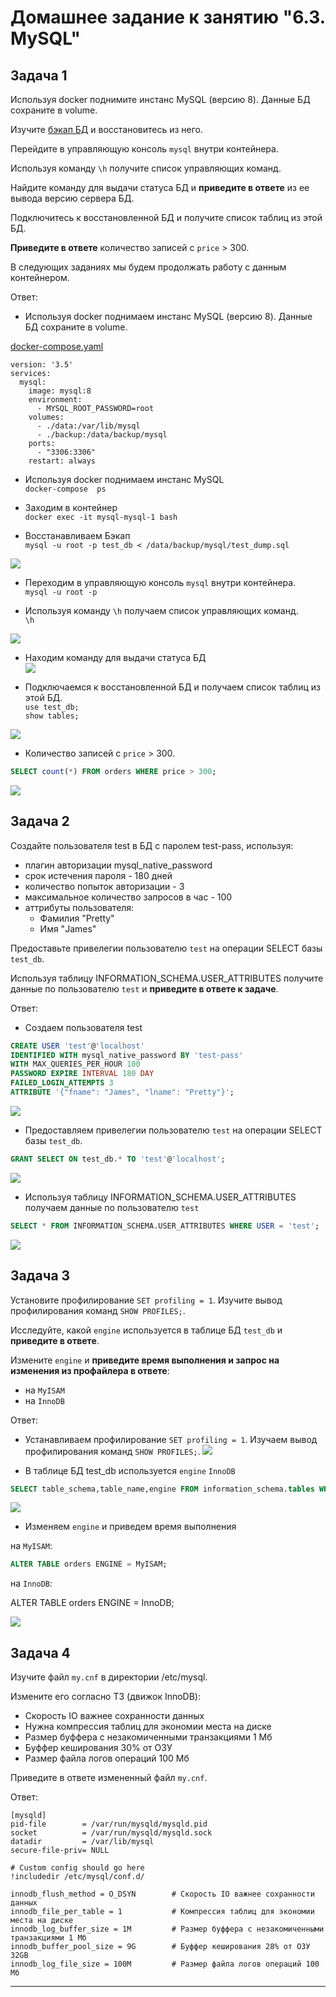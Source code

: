 # Домашнее задание к занятию "6.3. MySQL"

## Задача 1

Используя docker поднимите инстанс MySQL (версию 8). Данные БД сохраните в volume.

Изучите [бэкап БД](https://github.com/netology-code/virt-homeworks/tree/master/06-db-03-mysql/test_data) и 
восстановитесь из него.

Перейдите в управляющую консоль `mysql` внутри контейнера.

Используя команду `\h` получите список управляющих команд.

Найдите команду для выдачи статуса БД и **приведите в ответе** из ее вывода версию сервера БД.

Подключитесь к восстановленной БД и получите список таблиц из этой БД.

**Приведите в ответе** количество записей с `price` > 300.

В следующих заданиях мы будем продолжать работу с данным контейнером.


Ответ:  

- Используя docker поднимаем инстанс MySQL (версию 8). Данные БД сохраните в volume.  
  
[docker-compose.yaml](./assets/docker-compose.yml)

```Docker
version: '3.5'
services:
  mysql:
    image: mysql:8
    environment:
      - MYSQL_ROOT_PASSWORD=root
    volumes:
      - ./data:/var/lib/mysql
      - ./backup:/data/backup/mysql
    ports:
      - "3306:3306"
    restart: always
```
- Используя docker поднимаем инстанс MySQL  
`docker-compose  ps`  

- Заходим в контейнер  
`docker exec -it mysql-mysql-1 bash`  

- Восстанавливаем Бэкап  
`mysql -u root -p test_db < /data/backup/mysql/test_dump.sql` 

![](./src/6311.png)

- Переходим в управляющую консоль `mysql` внутри контейнера.  
`mysql -u root -p  `  

- Используя команду `\h` получаем список управляющих команд.  
`\h`  

![](./src/6312.png)

- Находим команду для выдачи статуса БД  
![](./src/6313.png)  

- Подключаемся к восстановленной БД и получаем список таблиц из этой БД.  
`use test_db;`  
`show tables;`  

![](./src/6314.png)

- Количество записей с `price` > 300.

```sql
SELECT count(*) FROM orders WHERE price > 300;
```

![](./src/6315.png)

## Задача 2

Создайте пользователя test в БД c паролем test-pass, используя:
- плагин авторизации mysql_native_password
- срок истечения пароля - 180 дней 
- количество попыток авторизации - 3 
- максимальное количество запросов в час - 100
- аттрибуты пользователя:
    - Фамилия "Pretty"
    - Имя "James"

Предоставьте привелегии пользователю `test` на операции SELECT базы `test_db`.
    
Используя таблицу INFORMATION_SCHEMA.USER_ATTRIBUTES получите данные по пользователю `test` и 
**приведите в ответе к задаче**.


Ответ:  
- Создаем пользователя test
```sql
CREATE USER 'test'@'localhost'
IDENTIFIED WITH mysql_native_password BY 'test-pass' 
WITH MAX_QUERIES_PER_HOUR 100
PASSWORD EXPIRE INTERVAL 180 DAY
FAILED_LOGIN_ATTEMPTS 3
ATTRIBUTE '{"fname": "James", "lname": "Pretty"}';
```
![](./src/6321.png)

- Предоставляем привелегии пользователю `test` на операции SELECT базы `test_db`.

```sql
GRANT SELECT ON test_db.* TO 'test'@'localhost';
```
![](./src/6322.png)

- Используя таблицу INFORMATION_SCHEMA.USER_ATTRIBUTES получаем данные по пользователю `test`
```sql
SELECT * FROM INFORMATION_SCHEMA.USER_ATTRIBUTES WHERE USER = 'test';
```
![](./src/6323.png)

## Задача 3

Установите профилирование `SET profiling = 1`.
Изучите вывод профилирования команд `SHOW PROFILES;`.

Исследуйте, какой `engine` используется в таблице БД `test_db` и **приведите в ответе**.

Измените `engine` и **приведите время выполнения и запрос на изменения из профайлера в ответе**:
- на `MyISAM`
- на `InnoDB`


Ответ:  
- Устанавливаем профилирование `SET profiling = 1`.
Изучаем вывод профилирования команд `SHOW PROFILES;`.
![](./src/6331.png) 

- В таблице БД test_db используется `engine` `InnoDB`  

```sql
SELECT table_schema,table_name,engine FROM information_schema.tables WHERE table_schema = DATABASE();
```

![](./src/6332.png)  

- Изменяем `engine` и приведем время выполнения  

на `MyISAM`:  
```sql
ALTER TABLE orders ENGINE = MyISAM;
```
на `InnoDB`: 

ALTER TABLE orders ENGINE = InnoDB;

![](./src/6333.png)  



## Задача 4 

Изучите файл `my.cnf` в директории /etc/mysql.

Измените его согласно ТЗ (движок InnoDB):
- Скорость IO важнее сохранности данных
- Нужна компрессия таблиц для экономии места на диске
- Размер буффера с незакомиченными транзакциями 1 Мб
- Буффер кеширования 30% от ОЗУ
- Размер файла логов операций 100 Мб

Приведите в ответе измененный файл `my.cnf`.


Ответ:  


```
[mysqld]
pid-file        = /var/run/mysqld/mysqld.pid
socket          = /var/run/mysqld/mysqld.sock
datadir         = /var/lib/mysql
secure-file-priv= NULL

# Custom config should go here
!includedir /etc/mysql/conf.d/

innodb_flush_method = O_DSYN        # Скорость IO важнее сохранности данных
innodb_file_per_table = 1           # Компрессия таблиц для экономии места на диске
innodb_log_buffer_size = 1M         # Размер буффера с незакомиченными транзакциями 1 Мб
innodb_buffer_pool_size = 9G        # Буффер кеширования 28% от ОЗУ 32GB
innodb_log_file_size = 100M         # Размер файла логов операций 100 Мб
```

---
